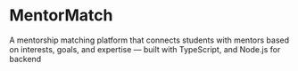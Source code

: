 # MentorMatch
A mentorship matching platform that connects students with mentors based on interests, goals, and expertise — built with TypeScript, and Node.js for backend
